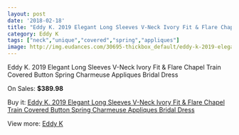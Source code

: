 ```yaml
---
layout: post
date: '2018-02-18'
title: "Eddy K. 2019 Elegant Long Sleeves V-Neck Ivory Fit & Flare Chapel Train Covered Button Spring Charmeuse Appliques Bridal Dress"
category: Eddy K
tags: ["neck","unique","covered","spring","appliques"]
image: http://img.eudances.com/30695-thickbox_default/eddy-k-2019-elegant-long-sleeves-v-neck-ivory-fit-flare-chapel-train-covered-button-spring-charmeuse-appliques-bridal-dress.jpg
---
```

Eddy K. 2019 Elegant Long Sleeves V-Neck Ivory Fit & Flare Chapel Train Covered Button Spring Charmeuse Appliques Bridal Dress

On Sales: **$389.98**
<a href="https://www.eudances.com/en/eddy-k/9782-eddy-k-2019-elegant-long-sleeves-v-neck-ivory-fit-flare-chapel-train-covered-button-spring-charmeuse-appliques-bridal-dress.html"><amp-img layout="responsive" width="600" height="600" src="//img.eudances.com/30695-thickbox_default/eddy-k-2019-elegant-long-sleeves-v-neck-ivory-fit-flare-chapel-train-covered-button-spring-charmeuse-appliques-bridal-dress.jpg" alt="Eddy K. 2019 Elegant Long Sleeves V-Neck Ivory Fit & Flare Chapel Train Covered Button Spring Charmeuse Appliques Bridal Dress 0" /></a>
<a href="https://www.eudances.com/en/eddy-k/9782-eddy-k-2019-elegant-long-sleeves-v-neck-ivory-fit-flare-chapel-train-covered-button-spring-charmeuse-appliques-bridal-dress.html"><amp-img layout="responsive" width="600" height="600" src="//img.eudances.com/30696-thickbox_default/eddy-k-2019-elegant-long-sleeves-v-neck-ivory-fit-flare-chapel-train-covered-button-spring-charmeuse-appliques-bridal-dress.jpg" alt="Eddy K. 2019 Elegant Long Sleeves V-Neck Ivory Fit & Flare Chapel Train Covered Button Spring Charmeuse Appliques Bridal Dress 1" /></a>

Buy it: [Eddy K. 2019 Elegant Long Sleeves V-Neck Ivory Fit & Flare Chapel Train Covered Button Spring Charmeuse Appliques Bridal Dress](https://www.eudances.com/en/eddy-k/9782-eddy-k-2019-elegant-long-sleeves-v-neck-ivory-fit-flare-chapel-train-covered-button-spring-charmeuse-appliques-bridal-dress.html "Eddy K. 2019 Elegant Long Sleeves V-Neck Ivory Fit & Flare Chapel Train Covered Button Spring Charmeuse Appliques Bridal Dress")

View more: [Eddy K](https://www.eudances.com/en/151-eddy-k "Eddy K")